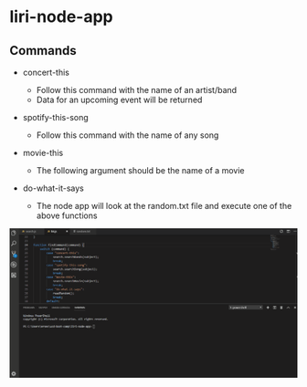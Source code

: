 # liri-node-app

## Commands

* concert-this

    * Follow this command with the name of an artist/band
    * Data for an upcoming event will be returned

* spotify-this-song

    * Follow this command with the name of any song

* movie-this

    * The following argument should be the name of a movie

* do-what-it-says

    * The node app will look at the random.txt file and execute one of the above functions

![](example_use.gif)
